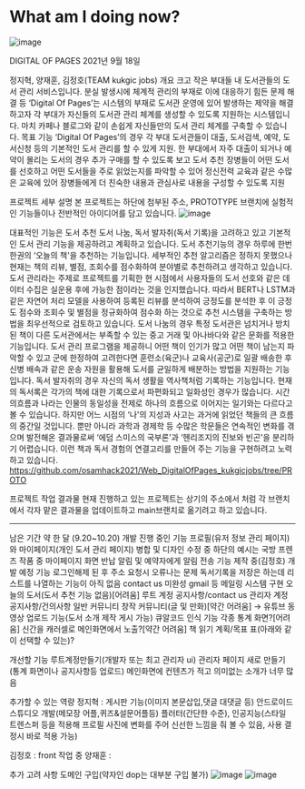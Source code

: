 # What am I doing now?
![image](https://user-images.githubusercontent.com/63538097/133967319-ec898419-a423-440e-86cd-51ba1965b924.png)

DIGITAL OF PAGES
2021년 9월 18일 


정지혁, 양재훈, 김정호(TEAM kukgic jobs)
개요
크고 작은 부대들 내 도서관들의 도서 관리 서비스입니다. 
분실 발생시에 체계적 관리의 부재로 이에 대응하기 힘든 문제 해결 등
 ‘Digital Of Pages’는 시스템의 부재로 도서관 운영에 있어 발생하는 제약을 해결하고자 각 부대가 자신들의 도서관 관리 체계를 생성할 수 있도록 지원하는 시스템입니다. 
마치 카페나 블로그와 같이 손쉽게 자신들만의 도서 관리 체계를 구축할 수 있습니다.
목표 기능
‘Digital Of Pages’의 경우 각 부대 도서관들이 대출, 도서검색, 예약, 도서신청 등의 기본적인 도서 관리를 할 수 있게 지원.
한 부대에서 자주 대출이 되거나 예약이 몰리는 도서의 경우 추가 구매를 할 수 있도록 보고
도서 추천
장병들이 어떤 도서를 선호하고 어떤 도서들을 주로 읽었는지를 파악할 수 있어 정신전력 교육과 같은 수많은 교육에 있어 장병들에게 더 친숙한 내용과 관심사로 내용을 구성할 수 있도록 지원



프로젝트 세부 설명
본 프로젝트는 하단에 첨부된 주소, PROTOTYPE 브랜치에 실험적인 기능들이나 전반적인 아이디어를 담고 있습니다.
![image](https://user-images.githubusercontent.com/63538097/133967347-02b6cf24-649d-443b-be8d-c27eedc4f244.png)

대표적인 기능은 도서 추천 도서 나눔, 독서 발자취(독서 기록)을 고려하고 있고 기본적인 도서 관리 기능을 제공하려고 계획하고 있습니다. 
도서 추천기능의 경우 하루에 한번 한권의 ‘오늘의 책'을 추천하는 기능입니다. 세부적인 추천 알고리즘은 정하지 못했으나 현재는 책의 리뷰, 별점, 조회수를 점수화하여 분야별로 추천하려고 생각하고 있습니다.
도서 관리라는 주제로 프로젝트를 기획한 현 시점에서 사용자들의 도서 선호와 같은 데이터 수집은 실운용 후에 가능한 점이라는 것을 인지했습니다. 따라서 BERT나 LSTM과 같은 자연어 처리 모델을 사용하여 등록된 리뷰를 분석하여 긍정도를 분석한 후 이 긍정도 점수와 조회수 및 별점을 정규화하여 점수화 하는 것으로 추천 시스템을 구축하는 방법을 최우선적으로 검토하고 있습니다.
도서 나눔의 경우 특정 도서관은 넘치거나 방치된 책이 다른 도서관에서는 부족할 수 있는 중고 거래 및 아나바다와 같은 문화를 적용한 기능입니다. 도서 관리 프로그램을 제공하니 어떤 책이 인기가 많고 어떤 책이 남는지 파악할 수 있고 군에 한정하여 고려한다면 훈련소(육군)나 교육사(공군)로 일괄 배송한 후 신병 배속과 같은 운송 자원을 활용해 도서를 균일하게 배분하는 방법을 지원하는 기능입니다.
독서 발자취의 경우 자신의 독서 생활을 역사책처럼 기록하는 기능입니다. 현재의 독서록은 각가의 책에 대한 기록으로서 파편화되고 일화성인 경우가 많습니다. 시간의흐름과 나라는 인물의 동일성을 전제로 하나의 흐름으로 이어지는 일기와는 다르다고 볼 수 있습니다. 하지만 어느 시점의 ‘나'의 지성과 사고는 과거에 읽었던 책들의 큰 흐름의 중간일 것입니다. 뿐만 아니라 과학과 경제학 등 수많은 학문들은 연속적인 변화를 겪으며 발전해온 결과물로써 ‘에덤 스미스의 국부론'과 ‘헨리조지의 진보와 빈곤'을 분리하기 어렵습니다. 이런 책과 독서 경험의 연결고리를 만들어 주는 기능을 구현하려고 노력하고 있습니다.
https://github.com/osamhack2021/Web_DigitalOfPages_kukgicjobs/tree/PROTO

프로젝트 작업 결과물
현재 진행하고 있는 프로젝트는 상기의 주소에서 처럼 각 브랜치에서 각자 맡은 결과물을  업데이트하고 main브랜치로 옮기려고 하고 있습니다.

 
 
------------------------------------------------------------------------------------------------------------------------------------
남은 기간 약 한 달
(9.20~10.20)
개발 진행 중인 기능
프로필(유저 정보 관리 페이지)와 마이페이지(개인 도서 관리 페이지) 병합 및 디자인 수정 중
하단의 예시는 국방 프렌즈 작품 중 마이페이지 화면
반납 알림 및 예약자에게 알림 전송 기능 제작 중(김정호)
개발 예정 기능
로그인해제 된 후 주소 요청시 오류나는 문제 
독서기록을 저장은 하는데 리스트를 나열하는 기능이 아직 없음
contact us 미완성 gmail 등 메일링 시스템 구현
오늘의 도서(도서 추천 기능 없음)[어려움]
루트 계정 공지사항/contact us
관리자 계정 공지사항/건의사항
일반 커뮤니티
창작 커뮤니티(글 및 만화)[약간 어려움] → 
유튜브 동영상 업로드 기능(도서 소개 제작 게시 가능)
큐알코드 인식 기능
각종 통계 화면?[어려움]
신간을 캐러셀로 메인화면에서 노출?[약간 어려움]
책 읽기 계획/목표 표(아래와 같이 선택할 수 있는)?

개선할 기능
루트계정만들기(개발자 또는 최고 관리자 ui)
관리자 페이지 새로 만들기(통계 화면이나 공지사항등 업로드)
메인화면에 컨텐츠가 적고 의미없는 소개가 너무 많음

추가할 수 있는 역량
정지혁 : 
게시판 기능(이미지 본문삽입,댓글 대댓글 등)
안드로이드 스튜디오 개발(메모장 어플,퀴즈&설문어플등)
플러터(간단한 수준), 인공지능(스타일 트렌스퍼 등을 적용해 프로필 사진에 변화를 주어 신선한 느낌을 줘 볼 수 있음, 사용 결정시 바로 적용 가능)

김정호 : front 작업 중
양재훈 : 

추가 고려 사항
도메인 구입(약자인 dop는 대부분 구입 불가)
![image](https://user-images.githubusercontent.com/63538097/133967424-529a26d5-c437-4b08-9e5a-d038bc9da6a9.png)
![image](https://user-images.githubusercontent.com/63538097/133967444-58448712-8008-468d-b014-eacfa2744367.png)



